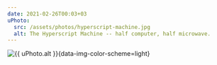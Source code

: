 ```yaml
---
date: 2021-02-26T00:03+03
uPhoto:
  src: /assets/photos/hyperscript-machine.jpg
  alt: The Hyperscript Machine -- half computer, half microwave.
---
```


![{{ uPhoto.alt }}]({{uPhoto.src}}){data-img-color-scheme=light}
